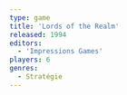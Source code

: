 ```yaml
---
type: game
title: 'Lords of the Realm'
released: 1994
editors: 
  - 'Impressions Games'
players: 6
genres:
  - Stratégie
---
```


